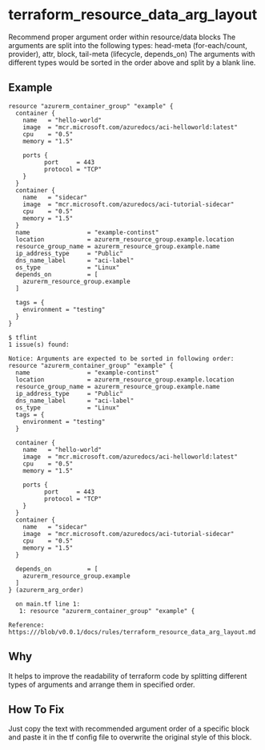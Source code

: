 # terraform_resource_data_arg_layout

Recommend proper argument order within resource/data blocks
The arguments are split into the following types:
head-meta (for-each/count, provider), attr, block, tail-meta (lifecycle, depends_on)
The arguments with different types would be sorted in the order above and split by a blank line.

## Example

```hcl
resource "azurerm_container_group" "example" {
  container {
    name   = "hello-world"
    image  = "mcr.microsoft.com/azuredocs/aci-helloworld:latest"
    cpu    = "0.5"
    memory = "1.5"

    ports {
          port     = 443
          protocol = "TCP"
    }
  }
  container {
    name   = "sidecar"
    image  = "mcr.microsoft.com/azuredocs/aci-tutorial-sidecar"
    cpu    = "0.5"
    memory = "1.5"
  }
  name                = "example-continst"
  location            = azurerm_resource_group.example.location
  resource_group_name = azurerm_resource_group.example.name
  ip_address_type     = "Public"
  dns_name_label      = "aci-label"
  os_type             = "Linux"
  depends_on          = [
    azurerm_resource_group.example
  ]

  tags = {
    environment = "testing"
  }
}
```

```
$ tflint
1 issue(s) found:

Notice: Arguments are expected to be sorted in following order:
resource "azurerm_container_group" "example" {
  name                = "example-continst"
  location            = azurerm_resource_group.example.location
  resource_group_name = azurerm_resource_group.example.name
  ip_address_type     = "Public"
  dns_name_label      = "aci-label"
  os_type             = "Linux"
  tags = {
    environment = "testing"
  }
  
  container {
    name   = "hello-world"
    image  = "mcr.microsoft.com/azuredocs/aci-helloworld:latest"
    cpu    = "0.5"
    memory = "1.5"

    ports {
          port     = 443
          protocol = "TCP"
    }
  }
  container {
    name   = "sidecar"
    image  = "mcr.microsoft.com/azuredocs/aci-tutorial-sidecar"
    cpu    = "0.5"
    memory = "1.5"
  }
  
  depends_on          = [
    azurerm_resource_group.example
  ]
} (azurerm_arg_order)

  on main.tf line 1:
   1: resource "azurerm_container_group" "example" {

Reference: https:///blob/v0.0.1/docs/rules/terraform_resource_data_arg_layout.md
```

## Why

It helps to improve the readability of terraform code by splitting different types of arguments and arrange them in specified order.

## How To Fix

Just copy the text with recommended argument order of a specific block and paste it in the tf config file to overwrite the original style of this block.